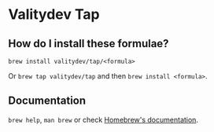 # Valitydev Tap

## How do I install these formulae?

`brew install valitydev/tap/<formula>`

Or `brew tap valitydev/tap` and then `brew install <formula>`.

## Documentation

`brew help`, `man brew` or check [Homebrew's documentation](https://docs.brew.sh).
